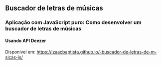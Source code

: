 ## Buscador de letras de músicas

### Aplicação com JavaScript puro: Como desenvolver um buscador de letras de músicas

#### Usando API Deezer

Disponível em:  https://izaacbaptista.github.io/-buscador-de-letras-de-m-sicas-js/
